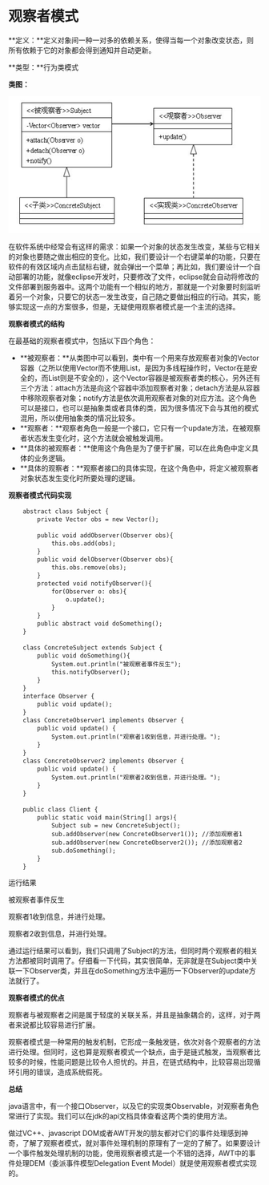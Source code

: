 # 观察者模式

**定义：**定义对象间一种一对多的依赖关系，使得当每一个对象改变状态，则所有依赖于它的对象都会得到通知并自动更新。

**类型：**行为类模式

**类图：**

![observer-pattern](images/observer-pattern-1.jpg)

在软件系统中经常会有这样的需求：如果一个对象的状态发生改变，某些与它相关的对象也要随之做出相应的变化。比如，我们要设计一个右键菜单的功能，只要在软件的有效区域内点击鼠标右键，就会弹出一个菜单；再比如，我们要设计一个自动部署的功能，就像eclipse开发时，只要修改了文件，eclipse就会自动将修改的文件部署到服务器中。这两个功能有一个相似的地方，那就是一个对象要时刻监听着另一个对象，只要它的状态一发生改变，自己随之要做出相应的行动。其实，能够实现这一点的方案很多，但是，无疑使用观察者模式是一个主流的选择。

**观察者模式的结构**

在最基础的观察者模式中，包括以下四个角色：

* **被观察者：**从类图中可以看到，类中有一个用来存放观察者对象的Vector容器（之所以使用Vector而不使用List，是因为多线程操作时，Vector在是安全的，而List则是不安全的），这个Vector容器是被观察者类的核心，另外还有三个方法：attach方法是向这个容器中添加观察者对象；detach方法是从容器中移除观察者对象；notify方法是依次调用观察者对象的对应方法。这个角色可以是接口，也可以是抽象类或者具体的类，因为很多情况下会与其他的模式混用，所以使用抽象类的情况比较多。
* **观察者：**观察者角色一般是一个接口，它只有一个update方法，在被观察者状态发生变化时，这个方法就会被触发调用。
* **具体的被观察者：**使用这个角色是为了便于扩展，可以在此角色中定义具体的业务逻辑。
* **具体的观察者：**观察者接口的具体实现，在这个角色中，将定义被观察者对象状态发生变化时所要处理的逻辑。

**观察者模式代码实现**

```
    abstract class Subject {
    	private Vector obs = new Vector();

    	public void addObserver(Observer obs){
    		this.obs.add(obs);
    	}
    	public void delObserver(Observer obs){
    		this.obs.remove(obs);
    	}
    	protected void notifyObserver(){
    		for(Observer o: obs){
    			o.update();
    		}
    	}
    	public abstract void doSomething();
    }

    class ConcreteSubject extends Subject {
    	public void doSomething(){
    		System.out.println("被观察者事件反生");
    		this.notifyObserver();
    	}
    }
    interface Observer {
    	public void update();
    }
    class ConcreteObserver1 implements Observer {
    	public void update() {
    		System.out.println("观察者1收到信息，并进行处理。");
    	}
    }
    class ConcreteObserver2 implements Observer {
    	public void update() {
    		System.out.println("观察者2收到信息，并进行处理。");
    	}
    }

    public class Client {
    	public static void main(String[] args){
    		Subject sub = new ConcreteSubject();
    		sub.addObserver(new ConcreteObserver1()); //添加观察者1
    		sub.addObserver(new ConcreteObserver2()); //添加观察者2
    		sub.doSomething();
    	}
    }
```

运行结果

被观察者事件反生

观察者1收到信息，并进行处理。

观察者2收到信息，并进行处理。

通过运行结果可以看到，我们只调用了Subject的方法，但同时两个观察者的相关方法都被同时调用了。仔细看一下代码，其实很简单，无非就是在Subject类中关联一下Observer类，并且在doSomething方法中遍历一下Observer的update方法就行了。

**观察者模式的优点**

观察者与被观察者之间是属于轻度的关联关系，并且是抽象耦合的，这样，对于两者来说都比较容易进行扩展。

观察者模式是一种常用的触发机制，它形成一条触发链，依次对各个观察者的方法进行处理。但同时，这也算是观察者模式一个缺点，由于是链式触发，当观察者比较多的时候，性能问题是比较令人担忧的。并且，在链式结构中，比较容易出现循环引用的错误，造成系统假死。

 

**总结**

java语言中，有一个接口Observer，以及它的实现类Observable，对观察者角色常进行了实现。我们可以在jdk的api文档具体查看这两个类的使用方法。

做过VC++、javascript DOM或者AWT开发的朋友都对它们的事件处理感到神奇，了解了观察者模式，就对事件处理机制的原理有了一定的了解了。如果要设计一个事件触发处理机制的功能，使用观察者模式是一个不错的选择，AWT中的事件处理DEM（委派事件模型Delegation Event Model）就是使用观察者模式实现的。
